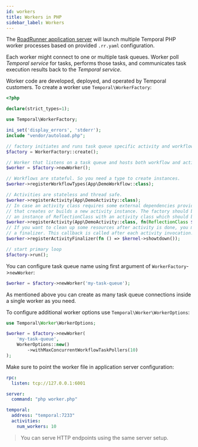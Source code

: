 ```yaml
---
id: workers
title: Workers in PHP
sidebar_label: Workers
---
```


The [RoadRunner application server](https://roadrunner.dev/) will launch multiple Temporal PHP worker processes based on provided `.rr.yaml` configuration.

Each worker might connect to one or multiple task queues. Worker poll _Temporal service_ for tasks, performs those tasks,
and communicates task execution results back to the _Temporal service_.

Worker code are developed, deployed, and operated by Temporal customers. To create a worker use `Temporal\WorkerFactory`:

```php
<?php

declare(strict_types=1);

use Temporal\WorkerFactory;

ini_set('display_errors', 'stderr');
include "vendor/autoload.php";

// factory initiates and runs task queue specific activity and workflow workers
$factory = WorkerFactory::create();

// Worker that listens on a task queue and hosts both workflow and activity implementations.
$worker = $factory->newWorker();

// Workflows are stateful. So you need a type to create instances.
$worker->registerWorkflowTypes(App\DemoWorkflow::class);

// Activities are stateless and thread safe.
$worker->registerActivity(App\DemoActivity::class);
// In case an activity class requires some external dependencies provide a callback - factory
// that creates or builds a new activity instance. The factory should be a callable which accepts
// an instance of ReflectionClass with an activity class which should be created.
$worker->registerActivity(App\DemoActivity::class, fn(ReflectionClass $class) => $container->create($class->getName()));
// If you want to clean up some resources after activity is done, you may register
// a finalizer. This callback is called after each activity invocation.
$worker->registerActivityFinalizer(fn () => $kernel->showtdown());

// start primary loop
$factory->run();
```

You can configure task queue name using first argument of `WorkerFactory`->`newWorker`:

```php
$worker = $factory->newWorker('my-task-queue');
```

As mentioned above you can create as many task queue connections inside a single worker as you need.

To configure additional worker options use `Temporal\Worker\WorkerOptions`:

```php
use Temporal\Worker\WorkerOptions;

$worker = $factory->newWorker(
    'my-task-queue',
    WorkerOptions::new()
        ->withMaxConcurrentWorkflowTaskPollers(10)
);
```

Make sure to point the worker file in application server configuration:

```yaml
rpc:
  listen: tcp://127.0.0.1:6001

server:
  command: "php worker.php"

temporal:
  address: "temporal:7233"
  activities:
    num_workers: 10
```

> You can serve HTTP endpoints using the same server setup.
